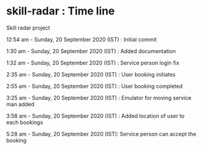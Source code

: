# skill-radar : Time line
Skill radar project

12:54 am - Sunday, 20 September 2020 (IST) : Initial commit

1:30 am - Sunday, 20 September 2020 (IST)  : Added documentation

1:32 am - Sunday, 20 September 2020 (IST)  : Service person login fix

2:35 am - Sunday, 20 September 2020 (IST)  : User booking initiates

2:55 am - Sunday, 20 September 2020 (IST)  : User booking completed

3:25 am - Sunday, 20 September 2020 (IST)  : Emulator for moving service man added

3:58 am - Sunday, 20 September 2020 (IST)  : Added location of user to each bookings

5:28 am - Sunday, 20 September 2020 (IST): Service person can accept the booking


